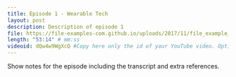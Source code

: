 ```yaml
---
title: Episode 1 - Wearable Tech
layout: post
description: Description of episode 1
file: https://file-examples-com.github.io/uploads/2017/11/file_example_MP3_700KB.mp3 #Link to your .mp3 file
length: "53:14" # mm:ss
videoid: dQw4w9WgXcQ #Copy here only the id of your YouTube video. Optional
---
```


Show notes for the episode including the transcript and extra references.

